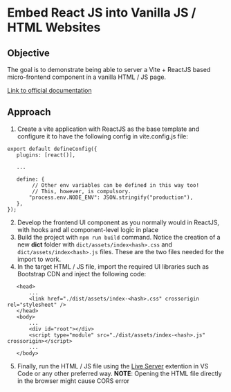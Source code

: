 # Embed React JS into Vanilla JS / HTML Websites

## Objective

The goal is to demonstrate being able to server a Vite + ReactJS based micro-frontend component in a vanilla HTML / JS page.

[Link to official documentation](https://react.dev/learn/add-react-to-an-existing-project)

## Approach

1.  Create a vite application with ReactJS as the base template and configure it to have the following config in vite.config.js file:

```
export default defineConfig({
   plugins: [react()],

   ...

   define: {
        // Other env variables can be defined in this way too!
        // This, however, is compulsory.
       "process.env.NODE_ENV": JSON.stringify("production"),
   },
});
```

2.  Develop the frontend UI component as you normally would in ReactJS, with hooks and all component-level logic in place
3.  Build the project with `npm run build` command. Notice the creation of a new **dict** folder with `dict/assets/index<hash>.css` and `dict/assets/index<hash>.js` files. These are the two files needed for the import to work.
4.  In the target HTML / JS file, import the required UI libraries such as Bootstrap CDN and inject the following code:

```
   <head>
       ...
       <link href="./dist/assets/index-<hash>.css" crossorigin rel="stylesheet" />
   </head>
   <body>
       ...
       <div id="root"></div>
       <script type="module" src="./dist/assets/index-<hash>.js" crossorigin></script>
       ...
   </body>
```

5. Finally, run the HTML / JS file using the [Live Server](https://marketplace.visualstudio.com/items?itemName=ritwickdey.LiveServer) extention in VS Code or any other preferred way.
   **NOTE**: Opening the HTML file directly in the browser might cause CORS error

